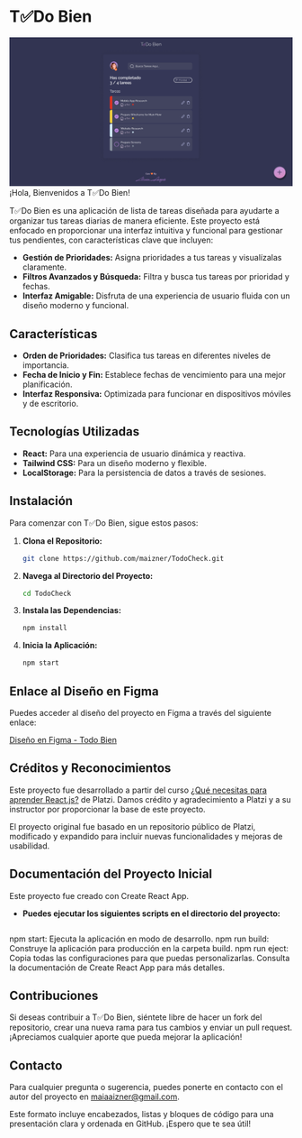 # T✅Do Bien
![Cover Image](cover-mvp.png)
¡Hola, Bienvenidos a T✅Do Bien!

T✅Do Bien es una aplicación de lista de tareas diseñada para ayudarte a organizar tus tareas diarias de manera eficiente. Este proyecto está enfocado en proporcionar una interfaz intuitiva y funcional para gestionar tus pendientes, con características clave que incluyen:

- **Gestión de Prioridades:** Asigna prioridades a tus tareas y visualízalas claramente.
- **Filtros Avanzados y Búsqueda:** Filtra y busca tus tareas por prioridad y fechas.
- **Interfaz Amigable:** Disfruta de una experiencia de usuario fluida con un diseño moderno y funcional.

## Características

- **Orden de Prioridades:** Clasifica tus tareas en diferentes niveles de importancia.
- **Fecha de Inicio y Fin:** Establece fechas de vencimiento para una mejor planificación.
- **Interfaz Responsiva:** Optimizada para funcionar en dispositivos móviles y de escritorio.

## Tecnologías Utilizadas

- **React:** Para una experiencia de usuario dinámica y reactiva.
- **Tailwind CSS:** Para un diseño moderno y flexible.
- **LocalStorage:** Para la persistencia de datos a través de sesiones.

## Instalación

Para comenzar con T✅Do Bien, sigue estos pasos:

1. **Clona el Repositorio:**
   ```bash
   git clone https://github.com/maizner/TodoCheck.git

2. **Navega al Directorio del Proyecto:**
   ```bash
   cd TodoCheck


3. **Instala las Dependencias:**
   ```bash
   npm install


4. **Inicia la Aplicación:**
   ```bash
   npm start

## Enlace al Diseño en Figma

Puedes acceder al diseño del proyecto en Figma a través del siguiente enlace:

[Diseño en Figma - Todo Bien](https://www.figma.com/design/GkZBg5chDOoR96RGzemphL/ToDo-Bien?node-id=574-15&t=yMzDLxrxI5sUXayC-1)



## Créditos y Reconocimientos
Este proyecto fue desarrollado a partir del curso <a href="https://platzi.com/home/clases/7395-react/62326-que-necesitas-para-aprender-reactjs/"> ¿Qué necesitas para aprender React.js?</a> de Platzi. Damos crédito y agradecimiento a Platzi y a su instructor por proporcionar la base de este proyecto.

El proyecto original fue basado en un repositorio público de Platzi, modificado y expandido para incluir nuevas funcionalidades y mejoras de usabilidad.

## Documentación del Proyecto Inicial
Este proyecto fue creado con Create React App.

- **Puedes ejecutar los siguientes scripts en el directorio del proyecto:**
   ```bash
npm start: Ejecuta la aplicación en modo de desarrollo.
npm run build: Construye la aplicación para producción en la carpeta build.
npm run eject: Copia todas las configuraciones para que puedas personalizarlas.
Consulta la documentación de Create React App para más detalles.


## Contribuciones
Si deseas contribuir a T✅Do Bien, siéntete libre de hacer un fork del repositorio, crear una nueva rama para tus cambios y enviar un pull request. ¡Apreciamos cualquier aporte que pueda mejorar la aplicación!

## Contacto
Para cualquier pregunta o sugerencia, puedes ponerte en contacto con el autor del proyecto en maiaaizner@gmail.com.


Este formato incluye encabezados, listas y bloques de código para una presentación clara y ordenada en GitHub. ¡Espero que te sea útil!


